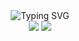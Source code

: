 <div align="center">
 <div align="center" href="https://git.io/typing-svg"><img src="https://readme-typing-svg.demolab.com?font=Fira+Code&weight=100&duration=1370&color=25C89D&repeat=false&random=false&width=435&lines=%F0%9D%95%AD%F0%9D%96%8A%F0%9D%96%92+%F0%9D%96%9B%F0%9D%96%8E%F0%9D%96%93%F0%9D%96%89%F0%9D%96%94+%F0%9D%96%86%F0%9D%96%94+%F0%9D%96%92%F0%9D%96%8A%F0%9D%96%9A+%F0%9D%96%97%F0%9D%96%8A%F0%9D%96%95%F0%9D%96%94%F0%9D%96%98%F0%9D%96%8E%F0%9D%96%99%F0%9D%96%94%F0%9D%96%97%F0%9D%96%8E%F0%9D%96%94" alt="Typing SVG" /></div>
<picture >
 <source
    srcset="https://github-readme-stats.vercel.app/api/top-langs/?username=moondusk1996&hide_progress=true&theme=gotham&locale=pt-br&border_radius=3"
    media="(prefers-color-scheme: dark)"
  />
 <img src="https://github-readme-stats.vercel.app/api/top-langs/?username=moondusk1996&hide_progress=true&theme=gotham&locale=pt-br&border_radius=3" />
</picture>
<picture>
   <source
    srcset="https://github-readme-stats.vercel.app/api?username=moondusk1996&show_icons=true&theme=gotham&locale=pt-br&border_radius=3&hide_rank=true"
    media="(prefers-color-scheme: dark)"
  />
  <img src="https://github-readme-stats.vercel.app/api?username=moondusk1996&show_icons=true&theme=gotham&locale=pt-br&border_radius=3&hide_rank=true" />
</picture>
</div>
